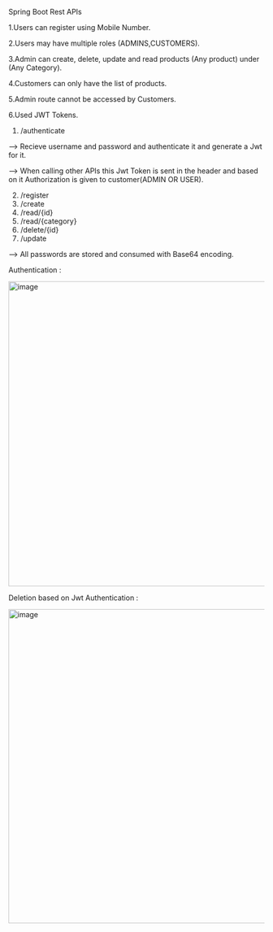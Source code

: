 Spring Boot Rest APIs

1.Users can register using Mobile Number.

2.Users may have multiple roles (ADMINS,CUSTOMERS).

3.Admin can create, delete, update and read products (Any product) under (Any Category). 

4.Customers can only have the list of products.

5.Admin route cannot be accessed by Customers.

6.Used JWT Tokens.


1. /authenticate

--> Recieve username and password and authenticate it and generate a Jwt for it.

--> When calling other APIs this Jwt Token is sent in the header and based on it Authorization is given to customer(ADMIN OR USER).

2. /register
3. /create
4. /read/{id}
5. /read/{category}
6. /delete/{id}
7. /update

--> All passwords are stored and consumed with Base64 encoding.

Authentication : 

<img width="600" alt="image" src="https://user-images.githubusercontent.com/73626851/189494961-ad3504cf-5161-4777-a4c1-62ccf762a385.png">

Deletion based on Jwt Authentication : 

<img width="618" alt="image" src="https://user-images.githubusercontent.com/73626851/189495010-b168fe71-5a6e-465f-b0e9-6d7f1a9bf079.png">


